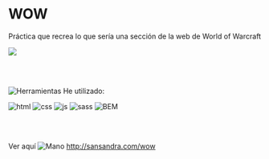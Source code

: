# WOW
 Práctica que recrea lo que sería una sección de la web de World of Warcraft
 
<a href="https://sansandra.com/Sony" title="sansandra.com">
    <img src="https://user-images.githubusercontent.com/106440634/183489078-3915ce41-a234-4883-a0a2-abd2946876cb.jpg">
</a>

<br></br>

![Herramientas](https://user-images.githubusercontent.com/106440634/176456668-00f917f3-d760-4d6f-b4e2-75a071866f0b.png) He utilizado:

![html](https://user-images.githubusercontent.com/106440634/176446859-bc76ff39-3013-4955-aa74-541973bbc7dd.png) 
![css](https://user-images.githubusercontent.com/106440634/176447934-2091e80d-655c-4f2f-a4cd-bbac0064add3.png)
![js](https://user-images.githubusercontent.com/106440634/183489481-c68cc091-009d-4288-b0a6-473dfab742b8.png)
![sass](https://user-images.githubusercontent.com/106440634/183489665-f0291993-9287-4f6e-b7ca-1a33548674bb.png)
![BEM](https://user-images.githubusercontent.com/106440634/183489720-1967cecd-8265-410c-8c93-a73e04c0c86e.png)



<br></br>

Ver aquí ![Mano](https://user-images.githubusercontent.com/106440634/176456055-791619b7-5740-4a30-b793-0e749b6d6b9c.png) http://sansandra.com/wow
